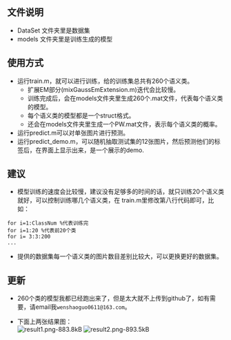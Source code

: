 ## 文件说明

* DataSet 文件夹里是数据集
* models 文件夹里是训练生成的模型

## 使用方式
* 运行train.m，就可以进行训练，给的训练集总共有260个语义类。
    * 扩展EM部分(mixGaussEmExtension.m)迭代会比较慢。
    * 训练完成后，会在models文件夹里生成260个.mat文件，代表每个语义类的模型。
    * 每个语义类的模型都是一个struct格式。
    * 还会在models文件夹里生成一个PW.mat文件，表示每个语义类的概率。
* 运行predict.m可以对单张图片进行预测。
* 运行predict_demo.m，可以随机抽取测试集的12张图片，然后预测他们的标签后，在界面上显示出来，是一个展示的demo.
    
## 建议
* 模型训练的速度会比较慢，建议没有足够多的时间的话，就只训练20个语义类就好，可以控制训练哪几个语义类，在
train.m里修改第八行代码即可，比如：
```
for i=1:ClassNum %代表训练完
for i=1:20 %代表前20个类
for i= 3:3:200
...
```
* 提供的数据集每一个语义类的图片数目差别比较大，可以更换更好的数据集。

## 更新
* 260个类的模型我都已经跑出来了，但是太大就不上传到github了，如有需要，请email我`wenshaoguo0611@163.com`。
* 下面上两张结果图：<br>
![result1.png-883.8kB][1]
![result2.png-893.5kB][2]


  [1]: http://static.zybuluo.com/wenshao/tlw3frxnq0vbfua80gkcsbrs/result1.png
  [2]: http://static.zybuluo.com/wenshao/mv86s3tpg6gz15jds0utec71/result2.png
